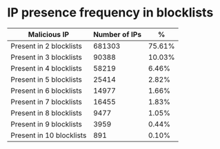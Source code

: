 # IP presence frequency in blocklists
| Malicious IP | Number of IPs | % |
|----|----|----|
| Present in 2 blocklists | 681303 | 75.61% |
| Present in 3 blocklists | 90388 | 10.03% |
| Present in 4 blocklists | 58219 | 6.46% |
| Present in 5 blocklists | 25414 | 2.82% |
| Present in 6 blocklists | 14977 | 1.66% |
| Present in 7 blocklists | 16455 | 1.83% |
| Present in 8 blocklists | 9477 | 1.05% |
| Present in 9 blocklists | 3959 | 0.44% |
| Present in 10 blocklists | 891 | 0.10% |
